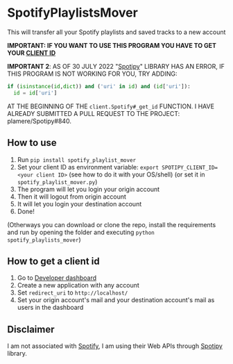 # SpotifyPlaylistsMover

This will transfer all your Spotify playlists and saved tracks to a new account

**IMPORTANT: IF YOU WANT TO USE THIS PROGRAM YOU HAVE TO GET YOUR [CLIENT ID](#how-to-get-a-client-id)**

**IMPORTANT 2**: AS OF 30 JULY 2022 "[Spotipy](http://spotipy.readthedocs.org/)" LIBRARY HAS AN ERROR, IF THIS PROGRAM IS NOT WORKING FOR YOU, TRY ADDING:
```python
if (isinstance(id,dict)) and ('uri' in id) and (id['uri']):
  id = id['uri']
```
AT THE BEGINNING OF THE `client.Spotify#_get_id` FUNCTION.
I HAVE ALREADY SUBMITTED A PULL REQUEST TO THE PROJECT: plamere/Spotipy#840.


## How to use

1. Run `pip install spotify_playlist_mover`
2. Set your client ID as environment variable: `export SPOTIPY_CLIENT_ID=<your client ID>` (see how to do it with your OS/shell) (or set it in `spotify_playlist_mover.py`)
3. The program will let you login your origin account
4. Then it will logout from origin account
5. It will let you login your destination account
6. Done!

(Otherways you can download or clone the repo, install the requirements and run by opening the folder and executing `python spotify_playlists_mover`)

## How to get a client id

1. Go to [Developer dashboard](https://developer.spotify.com/dashboard)
2. Create a new application with any account
3. Set `redirect_uri` to `http://localhost/`
4. Set your origin account's mail and your destination account's mail as users in the dashboard


## Disclaimer
I am not associated with [Spotify](https://www.spotify.com/), I am using their Web APIs through [Spotipy](http://spotipy.readthedocs.org/) library.
